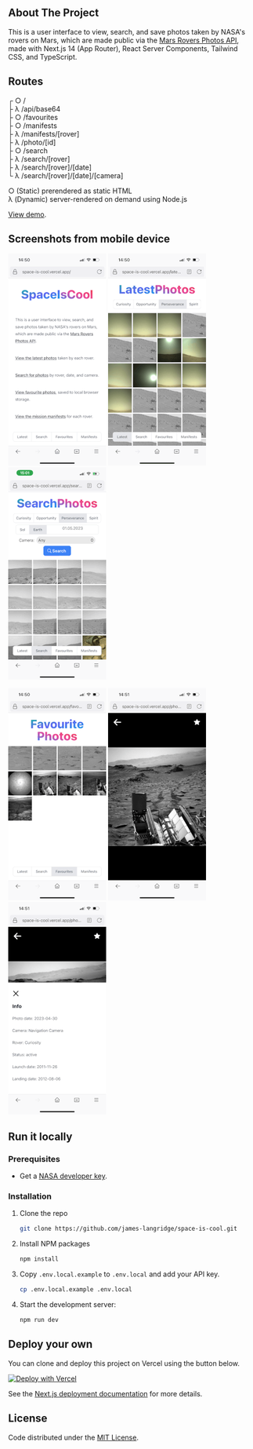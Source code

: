 ## About The Project

This is a user interface to view, search, and save photos taken by
NASA&apos;s rovers on Mars, which are made public via the [Mars Rovers Photos API](https://api.nasa.gov/#mars-rover-photos), made with Next.js 14 (App Router), React Server Components, Tailwind CSS, and TypeScript.
## Routes
┌ ○ /  
├ λ /api/base64  
├ ○ /favourites  
├ ○ /manifests  
├ λ /manifests/[rover]  
├ λ /photo/[id]  
├ ○ /search  
├ λ /search/[rover]  
├ λ /search/[rover]/[date]  
└ λ /search/[rover]/[date]/[camera]

○  (Static)   prerendered as static HTML  
λ  (Dynamic)  server-rendered on demand using Node.js

[View demo](https://space-is-cool.vercel.app/).

## Screenshots from mobile device

![home_screenshot](public/home.PNG) ![latest_screenshot](public/latest.PNG) ![search_screenshot](public/search.PNG)

![favourites_screenshot](public/favs.PNG) ![full_size_screenshot](public/full.PNG) ![photo_info_screenshot](public/info.PNG)


## Run it locally

### Prerequisites

- Get a [NASA developer key](https://api.nasa.gov/#signUp).

### Installation

1. Clone the repo
   ```sh
   git clone https://github.com/james-langridge/space-is-cool.git
   ```

2. Install NPM packages
   ```sh
   npm install
   ```

3. Copy `.env.local.example` to `.env.local` and add your API key.
    ```sh
    cp .env.local.example .env.local
    ```

6. Start the development server:
    ```sh
    npm run dev
    ```

## Deploy your own

You can clone and deploy this project on Vercel using the button below.

[![Deploy with Vercel](https://vercel.com/button)](https://vercel.com/new/clone?repository-url=https%3A%2F%2Fgithub.com%2Fjames-langridge%2Fspace-is-cool&env=NASA_API_KEY,NASA_BASE_URL&envDescription=API%20key%20and%20base%20url%20for%20NASA%20photos&envLink=https%3A%2F%2Fgithub.com%2Fjames-langridge%2Fspace-is-cool%23run-it-locally&demo-title=Space%20is%20Cool&demo-description=A%20UI%20to%20view%2C%20search%2C%20and%20save%20photos%20taken%20by%20NASA's%20rovers%20on%20Mars.&demo-url=https%3A%2F%2Fspace-is-cool.vercel.app%2F&demo-image=https%3A%2F%2Fspace-is-cool.vercel.app%2Fsearch.PNG)

See the [Next.js deployment documentation](https://nextjs.org/docs/deployment) for more details.

## License

Code distributed under the [MIT License](https://github.com/james-langridge/space-is-cool/blob/main/LICENSE).
